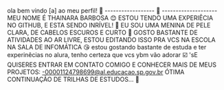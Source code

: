 ola bem vindo [a] ao meu perfil! 🍒
------------------ 🖤 --------------------
MEU NOME É THAINARA BARBOSA 😊
ESTOU TENDO UMA EXPERIÊCIA NO GITHUB, E ESTA SENDO INRÍVEL! 🥇
EU SOU UMA MENINA DE PELE CLARA, DE CABELOS ESCUROS E CURTO 🌸
GOSTO BASTANTE DE ATIVIDADES AO AR LIVRE, ESTOU EDITANDO ISSO PRA VCS NA ESCOLA NA SALA DE INFOMÁTICA 😘
estou gostando bastante de estuda e ter experinêcias no alura, tenho certeza que vcs ybm vão adorar ☑️
'sE QUISERES ENTRAR EM CONTATO COMIGO E CONHECER MAIS DE MEUS PROJETOS:
-00001124798699@al.educacao.sp.gov.br
ÓTIMA CONTINUAÇÃO DE TRILHAS DE ESTUDOS... 🖤
